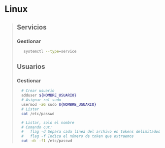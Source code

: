 # Linux

> ## Servicios
> ### Gestionar
> ```bash
>    systemctl --type=service
> ```
> ## Usuarios
> ### Gestionar
> ```bash
>   # Crear usuario
>   adduser ${NOMBRE_USUARIO}
>   # Asignar rol sudo
>   usermod -aG sudo ${NOMBRE_USUARIO}
>   # Listar
>   cat /etc/passwd
>
>   # Listar, solo el nombre
>   # Comando cut: 
>   #   flag -d Separa cada línea del archivo en tokens delimitados por el caracter recibido a través de -d
>   #   flag -f Indica el número de token que extraemos
>   cut -d: -f1 /etc/passwd
> ```